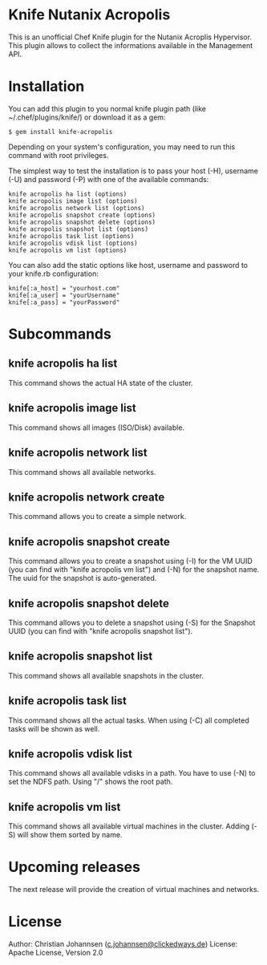 Knife Nutanix Acropolis 
======

This is an unofficial Chef Knife plugin for the Nutanix Acroplis Hypervisor. This plugin allows to collect the informations available in the Management API.

# Installation #

You can add this plugin to you normal knife plugin path (like ~/.chef/plugins/knife/) or download it as a gem:

	$ gem install knife-acropolis
	
Depending on your system's configuration, you may need to run this command with root privileges.

The simplest way to test the installation is to pass your host (-H), username (-U) and password (-P) with one of the available commands:

	knife acropolis ha list (options)
	knife acropolis image list (options)
	knife acropolis network list (options)
	knife acropolis snapshot create (options)
	knife acropolis snapshot delete (options)
	knife acropolis snapshot list (options)
	knife acropolis task list (options)
	knife acropolis vdisk list (options)
	knife acropolis vm list (options)
	

You can also add the static options like host, username and password to your knife.rb configuration:

	knife[:a_host] = "yourhost.com"
	knife[:a_user] = "yourUsername"
	knife[:a_pass] = "yourPassword"

# Subcommands #

knife acropolis ha list
-----------------------

This command shows the actual HA state of the cluster.

knife acropolis image list
--------------------------

This command shows all images (ISO/Disk) available.

knife acropolis network list
----------------------------

This command shows all available networks.

knife acropolis network create
-----------------------

This command allows you to create a simple network.

knife acropolis snapshot create
-------------------------------

This command allows you to create a snapshot using (-I) for the VM UUID (you can find with "knife acropolis vm list") and (-N) for the snapshot name. The uuid for the snapshot is auto-generated.

knife acropolis snapshot delete
-------------------------------

This command allows you to delete a snapshot using (-S) for the Snapshot UUID (you can find with "knife acropolis snapshot list").

knife acropolis snapshot list
-----------------------------

This command shows all available snapshots in the cluster.

knife acropolis task list
-------------------------

This command shows all the actual tasks. When using (-C) all completed tasks will be shown as well.

knife acropolis vdisk list
--------------------------

This command shows all available vdisks in a path. You have to use (-N) to set the NDFS path. Using "/" shows the root path.

knife acropolis vm list
-----------------------

This command shows all available virtual machines in the cluster. Adding (-S) will show them sorted by name.

# Upcoming releases #

The next release will provide the creation of virtual machines and networks.

# License #

Author: Christian Johannsen (c.johannsen@clickedways.de)
License: Apache License, Version 2.0







